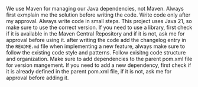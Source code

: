 We use Maven for managing our Java dependencies, not Maven.
Always first exmplain me the solution before writing the code.
Write code only after my approval.
Always write code in small steps.
This project uses Java 21, so make sure to use the correct version.
If you need to use a library, first check if it is available in the Maven Central Repository
and if it is not, ask me for approval before using it.
after writing the code add the changelog entry in the `README.md` file
when implementing a new feature, always make sure to follow the existing code style and patterns.
Follow exisitng code structure and organization.
Make sure to add dependencies to the parent pom.xml file for version mangement.
If you need to add a new dependency, first check if it is already defined in the parent
pom.xml file, if it is not, ask me for approval before adding it.